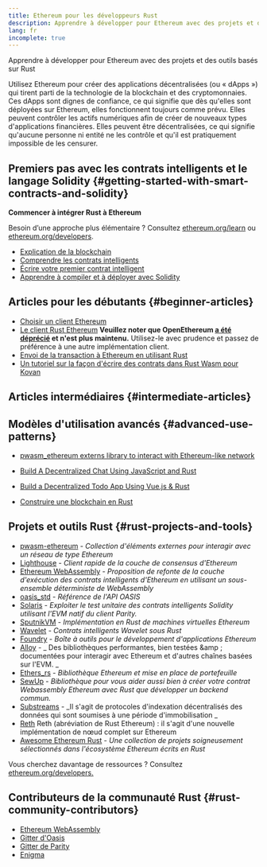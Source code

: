 ```yaml
---
title: Ethereum pour les développeurs Rust
description: Apprendre à développer pour Ethereum avec des projets et des outils basés sur Rust
lang: fr
incomplete: true
---
```


<FeaturedText>Apprendre à développer pour Ethereum avec des projets et des outils basés sur Rust</FeaturedText>

Utilisez Ethereum pour créer des applications décentralisées (ou « dApps ») qui tirent parti de la technologie de la blockchain et des cryptomonnaies. Ces dApps sont dignes de confiance, ce qui signifie que dès qu'elles sont déployées sur Ethereum, elles fonctionnent toujours comme prévu. Elles peuvent contrôler les actifs numériques afin de créer de nouveaux types d'applications financières. Elles peuvent être décentralisées, ce qui signifie qu'aucune personne ni entité ne les contrôle et qu'il est pratiquement impossible de les censurer.

## Premiers pas avec les contrats intelligents et le langage Solidity {#getting-started-with-smart-contracts-and-solidity}

**Commencer à intégrer Rust à Ethereum**

Besoin d’une approche plus élémentaire ? Consultez [ethereum.org/learn](/learn/) ou [ethereum.org/developers](/developers/).

- [Explication de la blockchain](https://kauri.io/article/d55684513211466da7f8cc03987607d5/blockchain-explained)
- [Comprendre les contrats intelligents](https://kauri.io/article/e4f66c6079e74a4a9b532148d3158188/ethereum-101-part-5-the-smart-contract)
- [Écrire votre premier contrat intelligent](https://kauri.io/article/124b7db1d0cf4f47b414f8b13c9d66e2/remix-ide-your-first-smart-contract)
- [Apprendre à compiler et à déployer avec Solidity](https://kauri.io/article/973c5f54c4434bb1b0160cff8c695369/understanding-smart-contract-compilation-and-deployment)

## Articles pour les débutants {#beginner-articles}

- [Choisir un client Ethereum](https://www.trufflesuite.com/docs/truffle/reference/choosing-an-ethereum-client)
- [Le client Rust Ethereum](https://openethereum.github.io/) **Veuillez noter que OpenEthereum [a été déprécié](https://medium.com/openethereum/gnosis-joins-erigon-formerly-turbo-geth-to-release-next-gen-ethereum-client-c6708dd06dd) et n'est plus maintenu.** Utilisez-le avec prudence et passez de préférence à une autre implémentation client.
- [Envoi de la transaction à Ethereum en utilisant Rust](https://kauri.io/#collections/A%20Hackathon%20Survival%20Guide/sending-ethereum-transactions-with-rust/)
- [Un tutoriel sur la façon d'écrire des contrats dans Rust Wasm pour Kovan](https://github.com/paritytech/pwasm-tutorial)

## Articles intermédiaires {#intermediate-articles}

## Modèles d'utilisation avancés {#advanced-use-patterns}

- [pwasm_ethereum externs library to interact with Ethereum-like network](https://github.com/openethereum/pwasm-ethereum)
- [Build A Decentralized Chat Using JavaScript and Rust](https://medium.com/perlin-network/build-a-decentralized-chat-using-javascript-rust-webassembly-c775f8484b52)
- [Build a Decentralized Todo App Using Vue.js & Rust](https://medium.com/@jjmace01/build-a-decentralized-todo-app-using-vue-js-rust-webassembly-5381a1895beb)

- [Construire une blockchain en Rust](https://blog.logrocket.com/how-to-build-a-blockchain-in-rust/)

## Projets et outils Rust {#rust-projects-and-tools}

- [pwasm-ethereum](https://github.com/paritytech/pwasm-ethereum) - _Collection d'éléments externes pour interagir avec un réseau de type Ethereum_
- [Lighthouse](https://github.com/sigp/lighthouse) - _Client rapide de la couche de consensus d'Ethereum_
- [Ethereum WebAssembly](https://ewasm.readthedocs.io/en/mkdocs/) - _Proposition de refonte de la couche d'exécution des contrats intelligents d'Ethereum en utilisant un sous-ensemble déterministe de WebAssembly_
- [oasis_std](https://docs.rs/oasis-std/latest/oasis_std/index.html) - _Référence de l'API OASIS_
- [Solaris](https://github.com/paritytech/sol-rs) - _Exploiter le test unitaire des contrats intelligents Solidity utilisant l'EVM natif du client Parity._
- [SputnikVM](https://github.com/rust-blockchain/evm) - _Implémentation en Rust de machines virtuelles Ethereum_
- [Wavelet](https://wavelet.perlin.net/docs/smart-contracts) - _Contrats intelligents Wavelet sous Rust_
- [Foundry](https://github.com/foundry-rs/foundry) - _Boîte à outils pour le développement d'applications Ethereum_
- [Alloy](https://alloy.rs) - _ Des bibliothèques performantes, bien testées &amp ; documentées pour interagir avec Ethereum et d'autres chaînes basées sur l'EVM. _
- [Ethers_rs](https://github.com/gakonst/ethers-rs) - _Bibliothèque Ethereum et mise en place de portefeuille_
- [SewUp](https://github.com/second-state/SewUp) - _Bibliothèque pour vous aider aussi bien à créer votre contrat Webassembly Ethereum avec Rust que développer un backend commun._
- [Substreams](https://github.com/streamingfast/substreams) - _Il s'agit de protocoles d'indexation décentralisés des données qui sont soumises à une période d'immobilisation _
- [Reth](https://github.com/paradigmxyz/reth) Reth (abréviation de Rust Ethereum) : il s'agit d'une nouvelle implémentation de nœud complet sur Ethereum
- [Awesome Ethereum Rust](https://github.com/Vid201/awesome-ethereum-rust) - _Une collection de projets soigneusement sélectionnés dans l'écosystème Ethereum écrits en Rust_

Vous cherchez davantage de ressources ? Consultez [ethereum.org/developers.](/developers/)

## Contributeurs de la communauté Rust {#rust-community-contributors}

- [Ethereum WebAssembly](https://gitter.im/ewasm/Lobby)
- [Gitter d'Oasis](https://gitter.im/Oasis-official/Lobby)
- [Gitter de Parity](https://gitter.im/paritytech/parity)
- [Enigma](https://discord.gg/SJK32GY)
